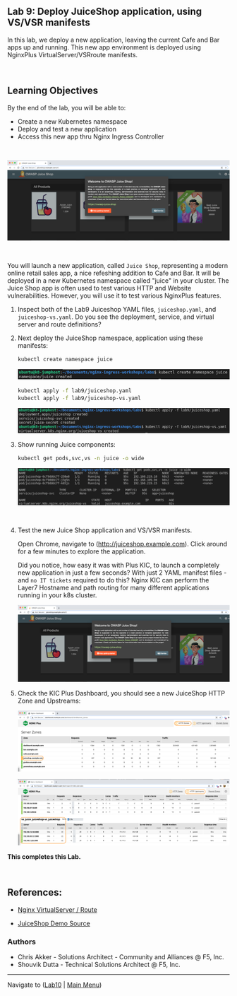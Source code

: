 ## Lab 9: Deploy JuiceShop application, using VS/VSR manifests ##

In this lab, we deploy a new application, leaving the current Cafe and Bar apps up and running. This new app environment is deployed using NginxPlus VirtualServer/VSRroute manifests.

<br/>

## Learning Objectives 

By the end of the lab, you will be able to: 

- Create a new Kubernetes namespace
- Deploy and test a new application
- Access this new app thru Nginx Ingress Controller

<br/>

![Juiceshop welcome page](media/lab9_juiceshop_welcome_page.png)

<br/>

You will launch a new application, called `Juice Shop`, representing a modern online retail sales app, a nice refeshing addition to Cafe and Bar. It will be deployed in a new Kubernetes namespace called "juice" in your cluster.  The Juice Shop app is often used to test various HTTP and Website vulnerabilities. However, you will use it to test various NginxPlus features.

1. Inspect both of the Lab9 Juiceshop YAML files, `juiceshop.yaml`, and `juiceshop-vs.yaml`.  Do you see the deployment, service, and virtual server and route definitions?  

1. Next deploy the JuiceShop namespace, application using these manifests:

    ```bash
    kubectl create namespace juice
    ```
    ![Namespace creation screenshot](media/lab9_namespace.png)

    ```bash
    kubectl apply -f lab9/juiceshop.yaml
    kubectl apply -f lab9/juiceshop-vs.yaml
    ```

    ![Component creation screenshot](media/lab9_component_create.png)

1. Show running Juice components:

    ```bash
    kubectl get pods,svc,vs -n juice -o wide
    ```
    ![Component Get Screenshot](media/lab9_component_get.png)

    <br/>

1. Test the new Juice Shop application and VS/VSR manifests.

    Open Chrome, navigate to (http://juiceshop.example.com).  Click around for a few minutes to explore the application.

    Did you notice, how easy it was with Plus KIC, to launch a completely new application in just a few seconds?  With just 2 YAML manifest files - and `no IT tickets` required to do this?  Nginx KIC can perform the Layer7 Hostname and path routing for many different applications running in your k8s cluster.

    ![Juiceshop welcome page](media/lab9_juiceshop_welcome_page.png)

1. Check the KIC Plus Dashboard, you should see a new JuiceShop HTTP Zone and Upstreams:

    ![Nginx Dashboard HTTP Zones](media/lab9_dashboard_httpzone.png)

    ![Nginx Dashboard Upstreams](media/lab9_dashboard_upstreams.png)

**This completes this Lab.**

<br/>

## References:

- [Nginx VirtualServer / Route](https://docs.nginx.com/nginx-ingress-controller/configuration/virtualserver-and-virtualserverroute-resources/)

- [JuiceShop Demo Source](https://github.com/bkimminich/juice-shop)

### Authors

- Chris Akker - Solutions Architect - Community and Alliances @ F5, Inc.
- Shouvik Dutta - Technical Solutions Architect @ F5, Inc.

-------------

Navigate to ([Lab10](../lab10/readme.md) | [Main Menu](../LabGuide.md))
